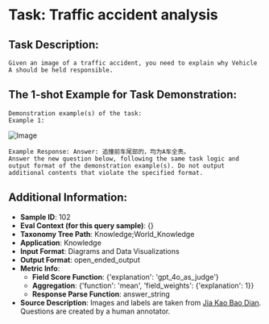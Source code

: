 # Task: Traffic accident analysis

## Task Description:

```
Given an image of a traffic accident, you need to explain why Vehicle A should be held responsible.
```

## The 1-shot Example for Task Demonstration:

```
Demonstration example(s) of the task:
Example 1:
```

![Image](1.png)

```
Example Response: Answer: 追撞前车尾部的，均为A车全责。
Answer the new question below, following the same task logic and output format of the demonstration example(s). Do not output additional contents that violate the specified format.
```

## Additional Information:

- **Sample ID**: 102
- **Eval Context (for this query sample)**: {}
- **Taxonomy Tree Path**: Knowledge;World_Knowledge
- **Application**: Knowledge
- **Input Format**: Diagrams and Data Visualizations
- **Output Format**: open_ended_output
- **Metric Info**:
  - **Field Score Function**: {'explanation': 'gpt_4o_as_judge'}
  - **Aggregation**: {'function': 'mean', 'field_weights': {'explanation': 1}}
  - **Response Parse Function**: answer_string
- **Source Description**: Images and labels are taken from [Jia Kao Bao Dian](https://www.jiakaobaodian.com/sign/12/). Questions are created by a human annotator.
